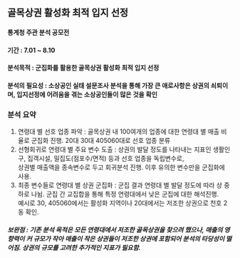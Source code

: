 ## 골목상권 활성화 최적 입지 선정
#### 통계청 주관 분석 공모전
#### 기간 : 7.01 ~ 8.10 
#### 분석목적 : 군집화를 활용한 골목상권 활성화 최적 입지 선정 
#### 분석의 필요성 : 소상공인 실태 설문조사 분석을 통해 가장 큰 애로사항은 상권의 쇠퇴이며, 입지선정에 어려움을 겪는 소상공인들이 많은 것을 확인
### 분석 요약
 1.  연령대 별 선호 업종 파악 : 골목상권 내 100여개의 업종에 대한 연령대 별 매출 비율로 군집화 진행. 20대 30대 405060대로 선호 업종 분류
 2.  선형회귀로 연령대 별 주요 변수 도출 : 상권의 발달 정도를 나타내는 지표인 생활인구, 집객시설, 밀집도(점포수/면적) 등과 선호 업종을 독립변수로,  <br> 상권별 매출액을 종속변수로 두고 회귀분석 진행. 이후 유의한 변수만을 군집화에 사용.
 3.  최종 변수들로 연령대 별 상권 군집화 : 군집 결과 연령대 별 발달 정도에 따라 상 중 하로 나뉨. 군집 간 교집합을 통해 특정 연령대에서 낮은 군집에 대한 해석진행. <br> 예시로 30, 405060에서는 활성화 지역이나 20대에서는 저조한 상권으로 천호 2동 확인.  
#### _보완점 : 기존 분석 목적은 모든 연령대에서 저조한 골목상권을 찾으려 했으나, 매출의 영향력이 커 규모가 작아 매출이 작은 상권들이 저조한 상권에 포함되어 분석의 타당성이 떨어짐. 상권의 규모를 고려한 추가적인 지표가 필요함._
